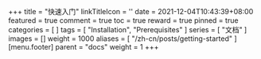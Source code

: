+++
title = "快速入门"
linkTitleIcon = '<i class="fas fa-book fa-fw"></i>'
date = 2021-12-04T10:43:39+08:00
featured = true
comment = true
toc = true
reward = true
pinned = true
categories = [
]
tags = [
  "Installation",
  "Prerequisites"
]
series = [
  "文档"
]
images = []
weight = 1000
aliases = [
  "/zh-cn/posts/getting-started"
]
[menu.footer]
  parent = "docs"
  weight = 1
+++
